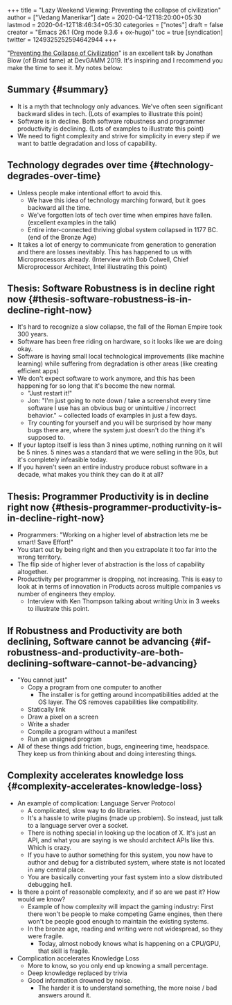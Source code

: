 +++
title = "Lazy Weekend Viewing: Preventing the collapse of civilization"
author = ["Vedang Manerikar"]
date = 2020-04-12T18:20:00+05:30
lastmod = 2020-04-12T18:46:34+05:30
categories = ["notes"]
draft = false
creator = "Emacs 26.1 (Org mode 9.3.6 + ox-hugo)"
toc = true
[syndication]
  twitter = 1249325252594642944
+++

"[Preventing the Collapse of Civilization](https://www.youtube.com/watch?v=pW-SOdj4Kkk)" is an excellent talk by
Jonathan Blow (of Braid fame) at DevGAMM 2019. It's inspiring and I
recommend you make the time to see it. My notes below:


## Summary {#summary}

-   It is a myth that technology only advances. We've often seen
    significant backward slides in tech. (Lots of examples to illustrate
    this point)
-   Software is in decline. Both software robustness and programmer
    productivity is declining. (Lots of examples to illustrate this
    point)
-   We need to fight complexity and strive for simplicity in every step
    if we want to battle degradation and loss of capability.


## Technology degrades over time {#technology-degrades-over-time}

-   Unless people make intentional effort to avoid this.
    -   We have this idea of technology marching forward, but it goes
        backward all the time.
    -   We've forgotten lots of tech over time when empires have fallen.
        (excellent examples in the talk)
    -   Entire inter-connected thriving global system collapsed in 1177
        BC. (end of the Bronze Age)
-   It takes a lot of energy to communicate from generation to
    generation and there are losses inevitably. This has happened to us
    with Microprocessors already. (Interview with Bob Colwell, Chief
    Microprocessor Architect, Intel illustrating this point)


## Thesis: Software Robustness is in decline right now {#thesis-software-robustness-is-in-decline-right-now}

-   It's hard to recognize a slow collapse, the fall of the Roman Empire
    took 300 years.
-   Software has been free riding on hardware, so it looks like we are
    doing okay.
-   Software is having small local technological improvements (like
    machine learning) while suffering from degradation is other areas
    (like creating efficient apps)
-   We don't expect software to work anymore, and this has been
    happening for so long that it's become the new normal.
    -   "Just restart it!"
    -   Jon: "I'm just going to note down / take a screenshot every time
        software I use has an obvious bug or unintuitive / incorrect
        behavior." ~ collected loads of examples in just a few days.
    -   Try counting for yourself and you will be surprised by how many
        bugs there are, where the system just doesn't do the thing it's
        supposed to.
-   If your laptop itself is less than 3 nines uptime, nothing running
    on it will be 5 nines. 5 nines was a standard that we were selling
    in the 90s, but it's completely infeasible today.
-   If you haven't seen an entire industry produce robust software in a
    decade, what makes you think they can do it at all?


## Thesis: Programmer Productivity is in decline right now {#thesis-programmer-productivity-is-in-decline-right-now}

-   Programmers: "Working on a higher level of abstraction lets me be
    smart! Save Effort!"
-   You start out by being right and then you extrapolate it too far
    into the wrong territory.
-   The flip side of higher lever of abstraction is the loss of
    capability altogether.
-   Productivity per programmer is dropping, not increasing. This is
    easy to look at in terms of innovation in Products across multiple
    companies vs number of engineers they employ.
    -   Interview with Ken Thompson talking about writing Unix in 3 weeks
        to illustrate this point.


## If Robustness and Productivity are both declining, Software cannot be advancing {#if-robustness-and-productivity-are-both-declining-software-cannot-be-advancing}

-   "You cannot just"
    -   Copy a program from one computer to another
        -   The installer is for getting around incompatibilities added at
            the OS layer. The OS removes capabilities like compatibility.
    -   Statically link
    -   Draw a pixel on a screen
    -   Write a shader
    -   Compile a program without a manifest
    -   Run an unsigned program
-   All of these things add friction, bugs, engineering time, headspace.
    They keep us from thinking about and doing interesting things.


## Complexity accelerates knowledge loss {#complexity-accelerates-knowledge-loss}

-   An example of complication: Language Server Protocol
    -   A complicated, slow way to do libraries.
    -   It's a hassle to write plugins (made up problem). So instead, just
        talk to a language server over a socket.
    -   There is nothing special in looking up the location of X. It's
        just an API, and what you are saying is we should architect APIs
        like this. Which is crazy.
    -   If you have to author something for this system, you now have to
        author and debug for a distributed system, where state is not
        located in any central place.
    -   You are basically converting your fast system into a slow
        distributed debugging hell.
-   Is there a point of reasonable complexity, and if so are we past it?
    How would we know?
    -   Example of how complexity will impact the gaming industry: First
        there won't be people to make competing Game engines, then there
        won't be people good enough to maintain the existing systems.
    -   In the bronze age, reading and writing were not widespread, so they
        were fragile.
        -   Today, almost nobody knows what is happening on a CPU/GPU, that
            skill is fragile.
-   Complication accelerates Knowledge Loss
    -   More to know, so you only end up knowing a small percentage.
    -   Deep knowledge replaced by trivia
    -   Good information drowned by noise.
        -   The harder it is to understand something, the more noise / bad
            answers around it.
